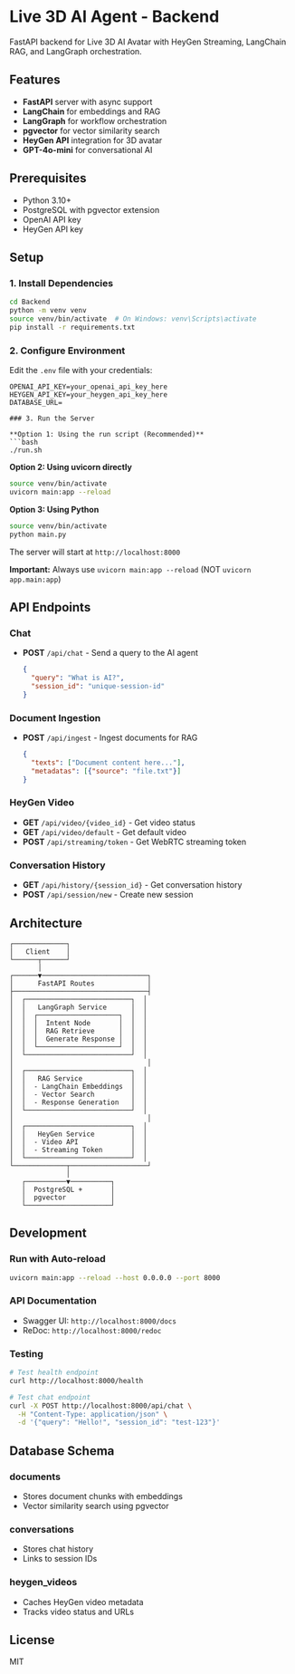 # Live 3D AI Agent - Backend

FastAPI backend for Live 3D AI Avatar with HeyGen Streaming, LangChain RAG, and LangGraph orchestration.

## Features

- **FastAPI** server with async support
- **LangChain** for embeddings and RAG
- **LangGraph** for workflow orchestration
- **pgvector** for vector similarity search
- **HeyGen API** integration for 3D avatar
- **GPT-4o-mini** for conversational AI

## Prerequisites

- Python 3.10+
- PostgreSQL with pgvector extension
- OpenAI API key
- HeyGen API key

## Setup

### 1. Install Dependencies

```bash
cd Backend
python -m venv venv
source venv/bin/activate  # On Windows: venv\Scripts\activate
pip install -r requirements.txt
```

### 2. Configure Environment

Edit the `.env` file with your credentials:

```env
OPENAI_API_KEY=your_openai_api_key_here
HEYGEN_API_KEY=your_heygen_api_key_here
DATABASE_URL=

### 3. Run the Server

**Option 1: Using the run script (Recommended)**
```bash
./run.sh
```

**Option 2: Using uvicorn directly**
```bash
source venv/bin/activate
uvicorn main:app --reload
```

**Option 3: Using Python**
```bash
source venv/bin/activate
python main.py
```

The server will start at `http://localhost:8000`

**Important:** Always use `uvicorn main:app --reload` (NOT `uvicorn app.main:app`)

## API Endpoints

### Chat
- **POST** `/api/chat` - Send a query to the AI agent
  ```json
  {
    "query": "What is AI?",
    "session_id": "unique-session-id"
  }
  ```

### Document Ingestion
- **POST** `/api/ingest` - Ingest documents for RAG
  ```json
  {
    "texts": ["Document content here..."],
    "metadatas": [{"source": "file.txt"}]
  }
  ```

### HeyGen Video
- **GET** `/api/video/{video_id}` - Get video status
- **GET** `/api/video/default` - Get default video
- **POST** `/api/streaming/token` - Get WebRTC streaming token

### Conversation History
- **GET** `/api/history/{session_id}` - Get conversation history
- **POST** `/api/session/new` - Create new session

## Architecture

```
┌─────────────┐
│   Client    │
└──────┬──────┘
       │
┌──────▼──────────────────────────┐
│      FastAPI Routes             │
├─────────────────────────────────┤
│  ┌──────────────────────────┐  │
│  │   LangGraph Service      │  │
│  │  ┌────────────────────┐  │  │
│  │  │  Intent Node       │  │  │
│  │  │  RAG Retrieve      │  │  │
│  │  │  Generate Response │  │  │
│  │  └────────────────────┘  │  │
│  └──────────────────────────┘  │
│                                 │
│  ┌──────────────────────────┐  │
│  │   RAG Service            │  │
│  │  - LangChain Embeddings  │  │
│  │  - Vector Search         │  │
│  │  - Response Generation   │  │
│  └──────────────────────────┘  │
│                                 │
│  ┌──────────────────────────┐  │
│  │   HeyGen Service         │  │
│  │  - Video API             │  │
│  │  - Streaming Token       │  │
│  └──────────────────────────┘  │
└─────────────┬───────────────────┘
              │
   ┌──────────▼──────────┐
   │  PostgreSQL +       │
   │  pgvector           │
   └─────────────────────┘
```

## Development

### Run with Auto-reload

```bash
uvicorn main:app --reload --host 0.0.0.0 --port 8000
```

### API Documentation

- Swagger UI: `http://localhost:8000/docs`
- ReDoc: `http://localhost:8000/redoc`

### Testing

```bash
# Test health endpoint
curl http://localhost:8000/health

# Test chat endpoint
curl -X POST http://localhost:8000/api/chat \
  -H "Content-Type: application/json" \
  -d '{"query": "Hello!", "session_id": "test-123"}'
```

## Database Schema

### documents
- Stores document chunks with embeddings
- Vector similarity search using pgvector

### conversations
- Stores chat history
- Links to session IDs

### heygen_videos
- Caches HeyGen video metadata
- Tracks video status and URLs

## License

MIT
